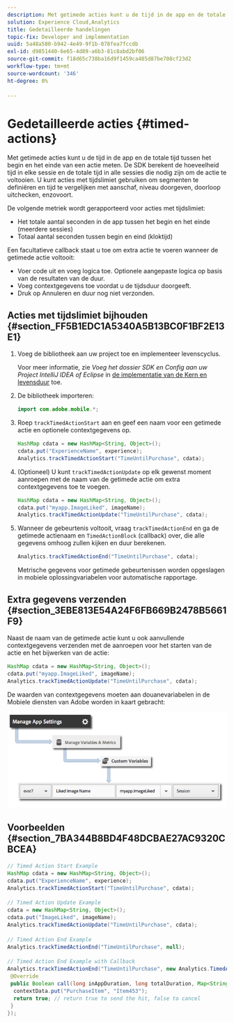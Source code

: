 ```yaml
---
description: Met getimede acties kunt u de tijd in de app en de totale tijd tussen het begin en het einde van een actie meten. De SDK berekent de hoeveelheid tijd in elke sessie en de totale tijd in alle sessies die nodig zijn om de actie te voltooien. U kunt acties met tijdslimiet gebruiken om segmenten te definiëren en tijd te vergelijken met aanschaf, niveau doorgeven, doorloop uitchecken, enzovoort.
solution: Experience Cloud,Analytics
title: Gedetailleerde handelingen
topic-fix: Developer and implementation
uuid: 5a48a580-b942-4e49-9f1b-078fea7fccdb
exl-id: d9851440-6e65-4d89-a6b3-81c8abd2bf06
source-git-commit: f18d65c738ba16d9f1459ca485d87be708cf23d2
workflow-type: tm+mt
source-wordcount: '346'
ht-degree: 0%

---
```


# Gedetailleerde acties {#timed-actions}

Met getimede acties kunt u de tijd in de app en de totale tijd tussen het begin en het einde van een actie meten. De SDK berekent de hoeveelheid tijd in elke sessie en de totale tijd in alle sessies die nodig zijn om de actie te voltooien. U kunt acties met tijdslimiet gebruiken om segmenten te definiëren en tijd te vergelijken met aanschaf, niveau doorgeven, doorloop uitchecken, enzovoort.

De volgende metriek wordt gerapporteerd voor acties met tijdslimiet:

* Het totale aantal seconden in de app tussen het begin en het einde (meerdere sessies)
* Totaal aantal seconden tussen begin en eind (kloktijd)

Een facultatieve callback staat u toe om extra actie te voeren wanneer de getimede actie voltooit:

* Voer code uit en voeg logica toe. Optionele aangepaste logica op basis van de resultaten van de duur.
* Voeg contextgegevens toe voordat u de tijdsduur doorgeeft.
* Druk op Annuleren en duur nog niet verzonden.

## Acties met tijdslimiet bijhouden {#section_FF5B1EDC1A5340A5B13BC0F1BF2E13E1}

1. Voeg de bibliotheek aan uw project toe en implementeer levenscyclus.

   Voor meer informatie, zie *Voeg het dossier SDK en Config aan uw Project IntelliJ IDEA of Eclipse* in [de implementatie van de Kern en levensduur](/help/android/getting-started/dev-qs.md) toe.
1. De bibliotheek importeren:

   ```java
   import com.adobe.mobile.*;
   ```

1. Roep `trackTimedActionStart` aan en geef een naam voor een getimede actie en optionele contextgegevens op.

   ```java
   HashMap cdata = new HashMap<String, Object>(); 
   cdata.put("ExperienceName", experience); 
   Analytics.trackTimedActionStart("TimeUntilPurchase", cdata);
   ```

1. (Optioneel) U kunt `trackTimedActionUpdate` op elk gewenst moment aanroepen met de naam van de getimede actie om extra contextgegevens toe te voegen.

   ```java
   HashMap cdata = new HashMap<String, Object>(); 
   cdata.put("myapp.ImageLiked", imageName); 
   Analytics.trackTimed​ActionUpdate("TimeUntilPurchase", cdata);
   ```

1. Wanneer de gebeurtenis voltooit, vraag `trackTimedActionEnd` en ga de getimede actienaam en `TimedActionBlock` (callback) over, die alle gegevens omhoog zullen kijken en duur berekenen.

   ```java
   Analytics.trackTimedActionEnd("TimeUntilPurchase", cdata);
   ```

   Metrische gegevens voor getimede gebeurtenissen worden opgeslagen in mobiele oplossingvariabelen voor automatische rapportage.

## Extra gegevens verzenden {#section_3EBE813E54A24F6FB669B2478B5661F9}

Naast de naam van de getimede actie kunt u ook aanvullende contextgegevens verzenden met de aanroepen voor het starten van de actie en het bijwerken van de actie:

```java
HashMap cdata = new HashMap<String, Object>(); 
cdata.put("myapp.ImageLiked", imageName); 
Analytics.trackTimed​ActionUpdate("TimeUntilPurchase", cdata);
```

De waarden van contextgegevens moeten aan douanevariabelen in de Mobiele diensten van Adobe worden in kaart gebracht:

![](assets/map-variable-context-ltv.png)

## Voorbeelden {#section_7BA344B8BD4F48DCBAE27AC9320CBCEA}

```java
// Timed Action Start Example 
HashMap cdata = new HashMap<String, Object>(); 
cdata.put("ExperienceName", experience); 
Analytics.trackTimedActionStart("TimeUntilPurchase", cdata); 
 
// Timed Action Update Example 
cdata = new HashMap<String, Object>(); 
cdata.put("ImageLiked", imageName); 
Analytics.trackTimed​ActionUpdate("TimeUntilPurchase", cdata); 
 
// Timed Action End Example 
Analytics.trackTimedActionEnd("TimeUntilPurchase", null); 
 
// Timed Action End Example with Callback 
Analytics.trackTimedActionEnd("TimeUntilPurchase", new Analytics.TimedActionBlock<Boolean>() { 
 @Override 
 public Boolean call(long inAppDuration, long totalDuration, Map<String, Object> contextData) { 
  contextData.put("PurchaseItem", "Item453"); 
  return true; // return true to send the hit, false to cancel 
 } 
});
```
